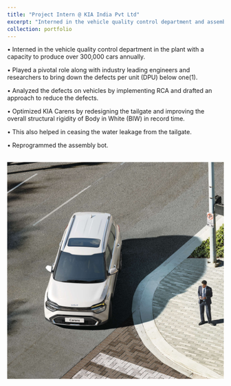 ```yaml
---
title: "Project Intern @ KIA India Pvt Ltd"
excerpt: "Interned in the vehicle quality control department and assembly shop<br/><img src='/images/KIA logo.jpg'>"
collection: portfolio
---
```


• Interned in the vehicle quality control department in the plant with a capacity to produce over 300,000 cars annually.

• Played a pivotal role along with industry leading engineers and researchers to bring down the defects per unit (DPU) below one(1).

• Analyzed the defects on vehicles by implementing RCA and drafted an approach to reduce the defects.

• Optimized KIA Carens by redesigning the tailgate and improving the overall structural rigidity of Body in White (BIW) in record time.

• This also helped in ceasing the water leakage from the tailgate.

• Reprogrammed the assembly bot.

<br/><img src='/images/carens.jpg'>
